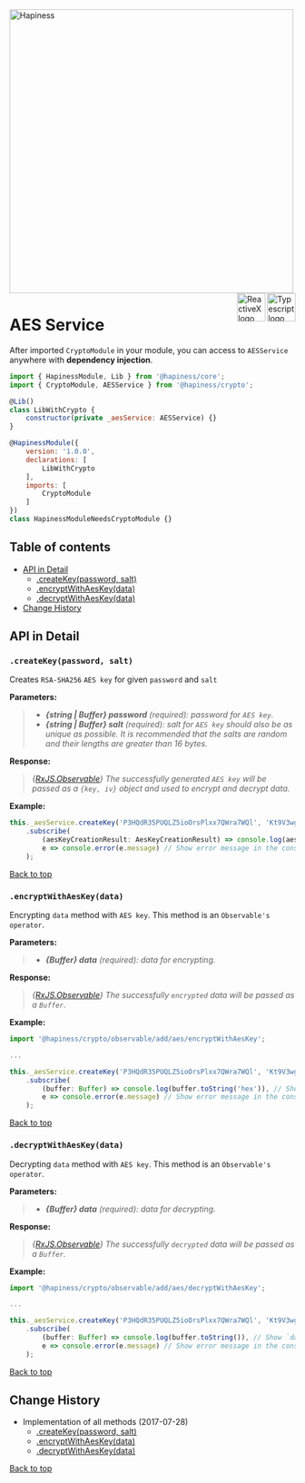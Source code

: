 <img src="http://bit.ly/2mxmKKI" width="500" alt="Hapiness" />

<div style="margin-bottom:20px;">
<div>
    <a href="https://www.typescriptlang.org/docs/tutorial.html">
        <img src="https://cdn-images-1.medium.com/max/800/1*8lKzkDJVWuVbqumysxMRYw.png"
             align="right" alt="Typescript logo" width="50" height="50" style="border:none;" />
    </a>
    <a href="http://reactivex.io/rxjs">
        <img src="http://reactivex.io/assets/Rx_Logo_S.png"
             align="right" alt="ReactiveX logo" width="50" height="50" style="border:none;" />
    </a>
</div>
</div>

# AES Service

After imported `CryptoModule` in your module, you can access to `AESService` anywhere with **dependency injection**.

```javascript
import { HapinessModule, Lib } from '@hapiness/core';
import { CryptoModule, AESService } from '@hapiness/crypto';

@Lib()
class LibWithCrypto {
    constructor(private _aesService: AESService) {}
}

@HapinessModule({
    version: '1.0.0',
    declarations: [
        LibWithCrypto
    ],
    imports: [
        CryptoModule
    ]
})
class HapinessModuleNeedsCryptoModule {}
```

## Table of contents

* [API in Detail](#api-in-detail)
    * [.createKey(password, salt)](#createKeypassword-salt)
    * [.encryptWithAesKey(data)](#encryptWithAesKeydata)
    * [.decryptWithAesKey(data)](#decryptWithAesKeydata)
* [Change History](#change-history)

## API in Detail

### `.createKey(password, salt)`

Creates `RSA-SHA256` `AES key` for given `password` and `salt`

**Parameters:**
> - ***{string | Buffer} password*** *(required): password for `AES key`.*
> - ***{string | Buffer} salt*** *(required): salt for `AES key` should also be as unique as possible. It is recommended that the salts are random and their lengths are greater than 16 bytes.*

**Response:**
> *{[RxJS.Observable](https://github.com/Reactive-Extensions/RxJS/blob/master/doc/api/core/observable.md)} The successfully generated `AES key` will be passed as a `{key, iv}` object and used to encrypt and decrypt data.*

**Example:**
```javascript
this._aesService.createKey('P3HQdR35PUQLZ5ioOrsPlxx7QWra7WQl', 'Kt9V3wgxrhpf8GN3')
    .subscribe(
        (aesKeyCreationResult: AesKeyCreationResult) => console.log(aesKeyCreationResult), // Show `{key: '61cac683ff27580e4c68778df5208c745b0e4731727786586938c794a37f4419', iv: '31cef43b785870e993cbc94aee0354cf'}` in the console
        e => console.error(e.message) // Show error message in the console
    );
```
[Back to top](#table-of-contents)

### `.encryptWithAesKey(data)`

Encrypting `data` method with `AES key`. This method is an `Observable's` `operator`.

**Parameters:**
> - ***{Buffer} data*** *(required): data for encrypting.*

**Response:**
> *{[RxJS.Observable](https://github.com/Reactive-Extensions/RxJS/blob/master/doc/api/core/observable.md)} The successfully `encrypted` data will be passed as a `Buffer`.*

**Example:**
```javascript
import '@hapiness/crypto/observable/add/aes/encryptWithAesKey';

...

this._aesService.createKey('P3HQdR35PUQLZ5ioOrsPlxx7QWra7WQl', 'Kt9V3wgxrhpf8GN3').encryptWithAesKey(new Buffer('data'))
    .subscribe(
        (buffer: Buffer) => console.log(buffer.toString('hex')), // Show `a3d4bb8fcb8ec0e24a86cef07a28e3af` in the console
        e => console.error(e.message) // Show error message in the console
    );
```

[Back to top](#table-of-contents)

### `.decryptWithAesKey(data)`

Decrypting `data` method with `AES key`. This method is an `Observable's` `operator`.

**Parameters:**
> - ***{Buffer} data*** *(required): data for decrypting.*

**Response:**
> *{[RxJS.Observable](https://github.com/Reactive-Extensions/RxJS/blob/master/doc/api/core/observable.md)} The successfully `decrypted` data will be passed as a `Buffer`.*

**Example:**
```javascript
import '@hapiness/crypto/observable/add/aes/decryptWithAesKey';

...

this._aesService.createKey('P3HQdR35PUQLZ5ioOrsPlxx7QWra7WQl', 'Kt9V3wgxrhpf8GN3').decryptWithAesKey(new Buffer('a3d4bb8fcb8ec0e24a86cef07a28e3af', 'hex'))
    .subscribe(
        (buffer: Buffer) => console.log(buffer.toString()), // Show `data` in the console
        e => console.error(e.message) // Show error message in the console
    );
```

[Back to top](#table-of-contents)

## Change History

* Implementation of all methods (2017-07-28)
    * [.createKey(password, salt)](#createKeypassword-salt)
    * [.encryptWithAesKey(data)](#encryptWithAesKeydata)
    * [.decryptWithAesKey(data)](#decryptWithAesKeydata)
    
[Back to top](#table-of-contents)

